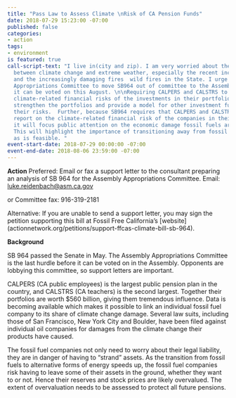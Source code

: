 ```yaml
---
title: "Pass Law to Assess Climate \nRisk of CA Pension Funds"
date: 2018-07-29 15:23:00 -07:00
published: false
categories:
- action
tags:
- environment
is featured: true
call-script-text: "I live in(city and zip). I am very worried about the relationship
  between climate change and extreme weather, especially the recent increases in drought,
  and the increasingly damaging fires  wild fires in the State. I urge the Assembly
  Appropriations Committee to move SB964 out of committee to the Assembly floor so
  it can be voted on this August. \n\nRequiring CALPERS and CALSTRS to consider the
  climate-related financial risks of the investments in their portfolios, SB 964 would
  strengthen the portfolios and provide a model for other investment funds to assess
  their risks.  Further, because SB964 requires that CALPERS and CALSTRS publicly
  report on the climate-related financial risk of the companies in their portfolios,
  it will focus public attention on the economic damage fossil fuels are creating.
  This will highlight the importance of transitioning away from fossil fuels as fast
  as is feasible. "
event-start-date: 2018-07-29 00:00:00 -07:00
event-end-date: 2018-08-06 23:59:00 -07:00
---
```


**Action**
Preferred:  Email or fax a support letter to the consultant preparing an analysis of SB 964 for the Assembly Appropriations Committee.
Email: luke.reidenbach@asm.ca.gov

or Committee fax: 916-319-2181

Alternative:  If you are unable to send a support letter, you may sign the petition supporting this bill at Fossil Free California’s [website]        (actionnetwork.org/petitions/support-ffcas-climate-bill-sb-964).

**Background**

SB 964 passed the Senate in May. The Assembly Appropriations Committee is the last hurdle before it can be voted on in the Assembly. Opponents are lobbying this committee, so support letters are important.

CALPERS (CA public employees) is the largest public pension plan in the country, and CALSTRS (CA teachers) is the second largest. Together their portfolios are worth $560 billion, giving them tremendous influence. Data is becoming available which makes it possible to link an individual fossil fuel company to its share  of climate change damage. Several law suits, including those of San Francisco, New York City and Boulder, have been filed against individual oil companies for damages from the climate change their products have caused. 

The fossil fuel companies not only need to worry about their legal liability, they are in danger of having to “strand” assets. As the transition from fossil fuels to alternative forms of energy speeds up, the fossil fuel companies risk having to leave some of their assets in the ground, whether they want to or not. Hence their reserves and stock prices are likely overvalued. The extent of overvaluation needs to be assessed to protect all future pensions.